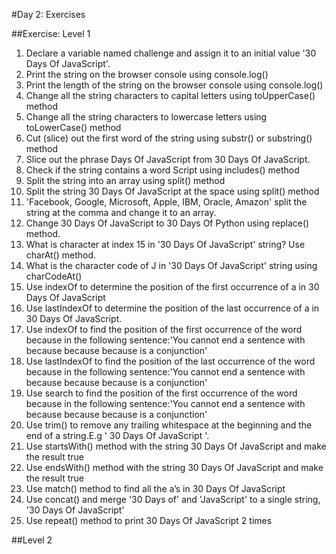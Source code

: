 #Day 2: Exercises

##Exercise: Level 1

1. Declare a variable named challenge and assign it to an initial value '30 Days Of JavaScript'.
2. Print the string on the browser console using console.log()
3. Print the length of the string on the browser console using console.log()
4. Change all the string characters to capital letters using toUpperCase() method
5. Change all the string characters to lowercase letters using toLowerCase() method
6. Cut (slice) out the first word of the string using substr() or substring() method
7. Slice out the phrase Days Of JavaScript from 30 Days Of JavaScript.
8. Check if the string contains a word Script using includes() method
9. Split the string into an array using split() method
10. Split the string 30 Days Of JavaScript at the space using split() method
11. 'Facebook, Google, Microsoft, Apple, IBM, Oracle, Amazon' split the string at the comma and change it to an array.
12. Change 30 Days Of JavaScript to 30 Days Of Python using replace() method.
13. What is character at index 15 in '30 Days Of JavaScript' string? Use charAt() method.
14. What is the character code of J in '30 Days Of JavaScript' string using charCodeAt()
15. Use indexOf to determine the position of the first occurrence of a in 30 Days Of JavaScript
16. Use lastIndexOf to determine the position of the last occurrence of a in 30 Days Of JavaScript.
17. Use indexOf to find the position of the first occurrence of the word because in the following sentence:'You cannot    end a sentence with because because because is a conjunction'
18. Use lastIndexOf to find the position of the last occurrence of the word because in the following sentence:'You cannot end a sentence with because because because is a conjunction'
19. Use search to find the position of the first occurrence of the word because in the following sentence:'You cannot end a sentence with because because because is a conjunction'
20. Use trim() to remove any trailing whitespace at the beginning and the end of a string.E.g ' 30 Days Of JavaScript '.
21. Use startsWith() method with the string 30 Days Of JavaScript and make the result true
22. Use endsWith() method with the string 30 Days Of JavaScript and make the result true
23. Use match() method to find all the a’s in 30 Days Of JavaScript
24. Use concat() and merge '30 Days of' and 'JavaScript' to a single string, '30 Days Of JavaScript'
25. Use repeat() method to print 30 Days Of JavaScript 2 times

##Level 2